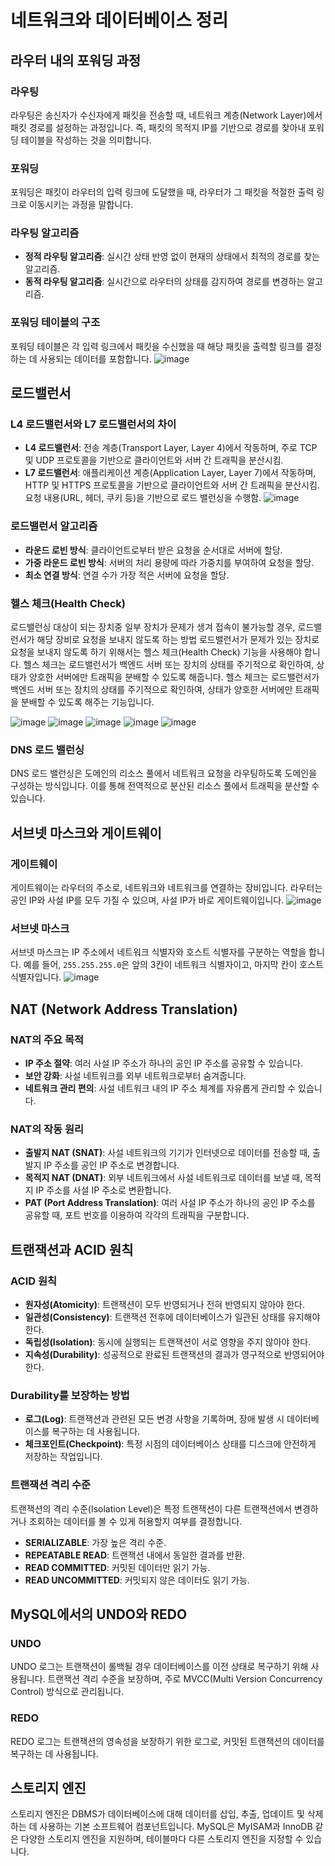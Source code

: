 # 네트워크와 데이터베이스 정리

## 라우터 내의 포워딩 과정

### 라우팅
라우팅은 송신자가 수신자에게 패킷을 전송할 때, 네트워크 계층(Network Layer)에서 패킷 경로를 설정하는 과정입니다. 즉, 패킷의 목적지 IP를 기반으로 경로를 찾아내 포워딩 테이블을 작성하는 것을 의미합니다.

### 포워딩
포워딩은 패킷이 라우터의 입력 링크에 도달했을 때, 라우터가 그 패킷을 적절한 출력 링크로 이동시키는 과정을 말합니다.

### 라우팅 알고리즘
- **정적 라우팅 알고리즘**: 실시간 상태 반영 없이 현재의 상태에서 최적의 경로를 찾는 알고리즘.
- **동적 라우팅 알고리즘**: 실시간으로 라우터의 상태를 감지하여 경로를 변경하는 알고리즘.

### 포워딩 테이블의 구조
포워딩 테이블은 각 입력 링크에서 패킷을 수신했을 때 해당 패킷을 출력할 링크를 결정하는 데 사용되는 데이터를 포함합니다.
![image](https://github.com/user-attachments/assets/cd98c189-338d-4a47-a083-2e0b0c7e5b27)
## 로드밸런서

### L4 로드밸런서와 L7 로드밸런서의 차이
- **L4 로드밸런서**: 전송 계층(Transport Layer, Layer 4)에서 작동하며, 주로 TCP 및 UDP 프로토콜을 기반으로 클라이언트와 서버 간 트래픽을 분산시킴.
- **L7 로드밸런서**: 애플리케이션 계층(Application Layer, Layer 7)에서 작동하며, HTTP 및 HTTPS 프로토콜을 기반으로 클라이언트와 서버 간 트래픽을 분산시킴. 요청 내용(URL, 헤더, 쿠키 등)을 기반으로 로드 밸런싱을 수행함.
![image](https://github.com/user-attachments/assets/73d4faf7-4ab3-46e6-b8df-fe662f4c5a7a)
### 로드밸런서 알고리즘
- **라운드 로빈 방식**: 클라이언트로부터 받은 요청을 순서대로 서버에 할당.
- **가중 라운드 로빈 방식**: 서버의 처리 용량에 따라 가중치를 부여하여 요청을 할당.
- **최소 연결 방식**: 연결 수가 가장 적은 서버에 요청을 할당.

### 헬스 체크(Health Check)
로드밸런싱 대상이 되는 장치중 일부 장치가 문제가 생겨 접속이 불가능할 경우, 로드밸런서가 해당 장비로 요청을 보내지 않도록 하는 방법
로드밸런서가 문제가 있는 장치로 요청을 보내지 않도록 하기 위해서는 헬스 체크(Health Check) 기능을 사용해야 합니다. 헬스 체크는 로드밸런서가 백엔드 서버 또는 장치의 상태를 주기적으로 확인하여, 상태가 양호한 서버에만 트래픽을 분배할 수 있도록 해줍니다.
헬스 체크는 로드밸런서가 백엔드 서버 또는 장치의 상태를 주기적으로 확인하여, 상태가 양호한 서버에만 트래픽을 분배할 수 있도록 해주는 기능입니다.

![image](https://github.com/user-attachments/assets/82a82233-fc94-4898-9ec0-15cfc5d35541)
![image](https://github.com/user-attachments/assets/c33c7031-ee4b-43c0-a48f-bddf0a498977)
![image](https://github.com/user-attachments/assets/290e7aaf-cac0-46de-b1a1-461d344415d8)
![image](https://github.com/user-attachments/assets/9cc52ca3-fcfb-4472-831e-a221f883cf53)
![image](https://github.com/user-attachments/assets/11c476c5-d16e-408c-9390-819f19a17559)
### DNS 로드 밸런싱
DNS 로드 밸런싱은 도메인의 리소스 풀에서 네트워크 요청을 라우팅하도록 도메인을 구성하는 방식입니다. 이를 통해 전역적으로 분산된 리소스 풀에서 트래픽을 분산할 수 있습니다.

## 서브넷 마스크와 게이트웨이

### 게이트웨이
게이트웨이는 라우터의 주소로, 네트워크와 네트워크를 연결하는 장비입니다. 라우터는 공인 IP와 사설 IP를 모두 가질 수 있으며, 사설 IP가 바로 게이트웨이입니다.
![image](https://github.com/user-attachments/assets/fce503f6-ed67-48f8-b6f8-74fdf3b6c5d1)
### 서브넷 마스크
서브넷 마스크는 IP 주소에서 네트워크 식별자와 호스트 식별자를 구분하는 역할을 합니다. 예를 들어, `255.255.255.0`은 앞의 3칸이 네트워크 식별자이고, 마지막 칸이 호스트 식별자입니다.
![image](https://github.com/user-attachments/assets/c48a5886-d41a-4e19-9de0-a80215b6688d)
## NAT (Network Address Translation)

### NAT의 주요 목적
- **IP 주소 절약**: 여러 사설 IP 주소가 하나의 공인 IP 주소를 공유할 수 있습니다.
- **보안 강화**: 사설 네트워크를 외부 네트워크로부터 숨겨줍니다.
- **네트워크 관리 편의**: 사설 네트워크 내의 IP 주소 체계를 자유롭게 관리할 수 있습니다.

### NAT의 작동 원리
- **출발지 NAT (SNAT)**: 사설 네트워크의 기기가 인터넷으로 데이터를 전송할 때, 출발지 IP 주소를 공인 IP 주소로 변경합니다.
- **목적지 NAT (DNAT)**: 외부 네트워크에서 사설 네트워크로 데이터를 보낼 때, 목적지 IP 주소를 사설 IP 주소로 변환합니다.
- **PAT (Port Address Translation)**: 여러 사설 IP 주소가 하나의 공인 IP 주소를 공유할 때, 포트 번호를 이용하여 각각의 트래픽을 구분합니다.

## 트랜잭션과 ACID 원칙

### ACID 원칙
- **원자성(Atomicity)**: 트랜잭션이 모두 반영되거나 전혀 반영되지 않아야 한다.
- **일관성(Consistency)**: 트랜잭션 전후에 데이터베이스가 일관된 상태를 유지해야 한다.
- **독립성(Isolation)**: 동시에 실행되는 트랜잭션이 서로 영향을 주지 않아야 한다.
- **지속성(Durability)**: 성공적으로 완료된 트랜잭션의 결과가 영구적으로 반영되어야 한다.

### Durability를 보장하는 방법
- **로그(Log)**: 트랜잭션과 관련된 모든 변경 사항을 기록하며, 장애 발생 시 데이터베이스를 복구하는 데 사용됩니다.
- **체크포인트(Checkpoint)**: 특정 시점의 데이터베이스 상태를 디스크에 안전하게 저장하는 작업입니다.

### 트랜잭션 격리 수준
트랜잭션의 격리 수준(Isolation Level)은 특정 트랜잭션이 다른 트랜잭션에서 변경하거나 조회하는 데이터를 볼 수 있게 허용할지 여부를 결정합니다.
- **SERIALIZABLE**: 가장 높은 격리 수준.
- **REPEATABLE READ**: 트랜잭션 내에서 동일한 결과를 반환.
- **READ COMMITTED**: 커밋된 데이터만 읽기 가능.
- **READ UNCOMMITTED**: 커밋되지 않은 데이터도 읽기 가능.

## MySQL에서의 UNDO와 REDO

### UNDO
UNDO 로그는 트랜잭션이 롤백될 경우 데이터베이스를 이전 상태로 복구하기 위해 사용됩니다. 트랜잭션 격리 수준을 보장하며, 주로 MVCC(Multi Version Concurrency Control) 방식으로 관리됩니다.

### REDO
REDO 로그는 트랜잭션의 영속성을 보장하기 위한 로그로, 커밋된 트랜잭션의 데이터를 복구하는 데 사용됩니다.

## 스토리지 엔진

스토리지 엔진은 DBMS가 데이터베이스에 대해 데이터를 삽입, 추출, 업데이트 및 삭제하는 데 사용하는 기본 소프트웨어 컴포넌트입니다. MySQL은 MyISAM과 InnoDB 같은 다양한 스토리지 엔진을 지원하며, 테이블마다 다른 스토리지 엔진을 지정할 수 있습니다.


